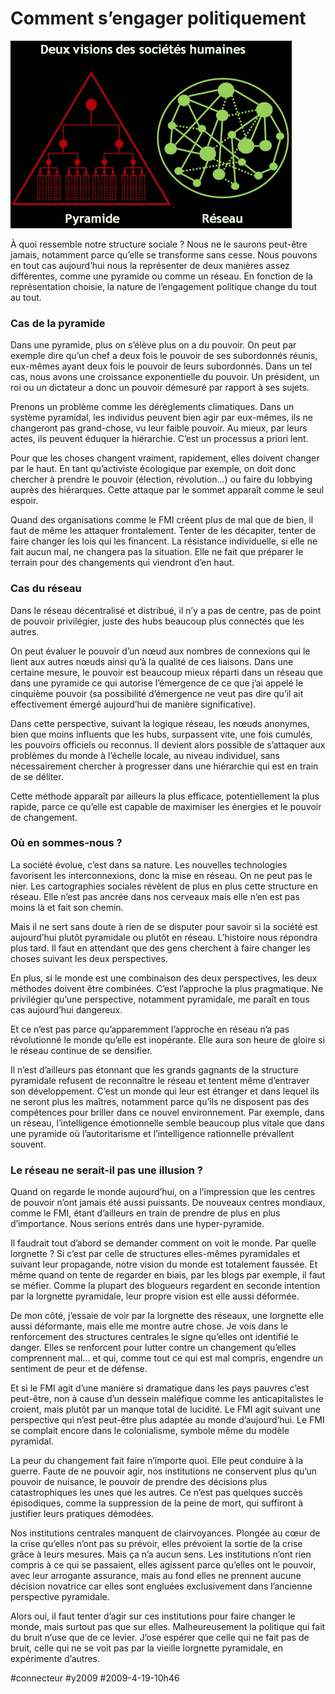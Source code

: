 # Comment s’engager politiquement

![pyvsnet1](_i/pyvsnet1.gif)

À quoi ressemble notre structure sociale ? Nous ne le saurons peut-être jamais, notamment parce qu’elle se transforme sans cesse. Nous pouvons en tout cas aujourd’hui nous la représenter de deux manières assez différentes, comme une pyramide ou comme un réseau. En fonction de la représentation choisie, la nature de l’engagement politique change du tout au tout.

### Cas de la pyramide

Dans une pyramide, plus on s’élève plus on a du pouvoir. On peut par exemple dire qu’un chef a deux fois le pouvoir de ses subordonnés réunis, eux-mêmes ayant deux fois le pouvoir de leurs subordonnés. Dans un tel cas, nous avons une croissance exponentielle du pouvoir. Un président, un roi ou un dictateur a donc un pouvoir démesuré par rapport à ses sujets.

Prenons un problème comme les dérèglements climatiques. Dans un système pyramidal, les individus peuvent bien agir par eux-mêmes, ils ne changeront pas grand-chose, vu leur faible pouvoir. Au mieux, par leurs actes, ils peuvent éduquer la hiérarchie. C’est un processus a priori lent.

Pour que les choses changent vraiment, rapidement, elles doivent changer par le haut. En tant qu’activiste écologique par exemple, on doit donc chercher à prendre le pouvoir (élection, révolution…) ou faire du lobbying auprès des hiérarques. Cette attaque par le sommet apparaît comme le seul espoir.

Quand des organisations comme le FMI créent plus de mal que de bien, il faut de même les attaquer frontalement. Tenter de les décapiter, tenter de faire changer les lois qui les financent. La résistance individuelle, si elle ne fait aucun mal, ne changera pas la situation. Elle ne fait que préparer le terrain pour des changements qui viendront d’en haut.

### Cas du réseau

Dans le réseau décentralisé et distribué, il n’y a pas de centre, pas de point de pouvoir privilégier, juste des hubs beaucoup plus connectés que les autres.

On peut évaluer le pouvoir d’un nœud aux nombres de connexions qui le lient aux autres nœuds ainsi qu’à la qualité de ces liaisons. Dans une certaine mesure, le pouvoir est beaucoup mieux réparti dans un réseau que dans une pyramide ce qui autorise l’émergence de ce que j’ai appelé le cinquième pouvoir (sa possibilité d’émergence ne veut pas dire qu’il ait effectivement émergé aujourd’hui de manière significative).

Dans cette perspective, suivant la logique réseau, les nœuds anonymes, bien que moins influents que les hubs, surpassent vite, une fois cumulés, les pouvoirs officiels ou reconnus. Il devient alors possible de s’attaquer aux problèmes du monde à l’échelle locale, au niveau individuel, sans nécessairement chercher à progresser dans une hiérarchie qui est en train de se déliter.

Cette méthode apparaît par ailleurs la plus efficace, potentiellement la plus rapide, parce ce qu’elle est capable de maximiser les énergies et le pouvoir de changement.

### Où en sommes-nous ?

La société évolue, c’est dans sa nature. Les nouvelles technologies favorisent les interconnexions, donc la mise en réseau. On ne peut pas le nier. Les cartographies sociales révèlent de plus en plus cette structure en réseau. Elle n’est pas ancrée dans nos cerveaux mais elle n’en est pas moins là et fait son chemin.

Mais il ne sert sans doute à rien de se disputer pour savoir si la société est aujourd’hui plutôt pyramidale ou plutôt en réseau. L’histoire nous répondra plus tard. Il faut en attendant que des gens cherchent à faire changer les choses suivant les deux perspectives.

En plus, si le monde est une combinaison des deux perspectives, les deux méthodes doivent être combinées. C’est l’approche la plus pragmatique. Ne privilégier qu’une perspective, notamment pyramidale, me paraît en tous cas aujourd’hui dangereux.

Et ce n’est pas parce qu’apparemment l’approche en réseau n’a pas révolutionné le monde qu’elle est inopérante. Elle aura son heure de gloire si le réseau continue de se densifier.

Il n’est d’ailleurs pas étonnant que les grands gagnants de la structure pyramidale refusent de reconnaître le réseau et tentent même d’entraver son développement. C’est un monde qui leur est étranger et dans lequel ils ne seront plus les maîtres, notamment parce qu’ils ne disposent pas des compétences pour briller dans ce nouvel environnement. Par exemple, dans un réseau, l’intelligence émotionnelle semble beaucoup plus vitale que dans une pyramide où l’autoritarisme et l’intelligence rationnelle prévallent souvent.

### Le réseau ne serait-il pas une illusion ?

Quand on regarde le monde aujourd’hui, on a l’impression que les centres de pouvoir n’ont jamais été aussi puissants. De nouveaux centres mondiaux, comme le FMI, étant d’ailleurs en train de prendre de plus en plus d’importance. Nous serions entrés dans une hyper-pyramide.

Il faudrait tout d’abord se demander comment on voit le monde. Par quelle lorgnette ? Si c’est par celle de structures elles-mêmes pyramidales et suivant leur propagande, notre vision du monde est totalement faussée. Et même quand on tente de regarder en biais, par les blogs par exemple, il faut se méfier. Comme la plupart des blogueurs regardent en seconde intention par la lorgnette pyramidale, leur propre vision est elle aussi déformée.

De mon côté, j’essaie de voir par la lorgnette des réseaux, une lorgnette elle aussi déformante, mais elle me montre autre chose. Je vois dans le renforcement des structures centrales le signe qu’elles ont identifié le danger. Elles se renforcent pour lutter contre un changement qu’elles comprennent mal… et qui, comme tout ce qui est mal compris, engendre un sentiment de peur et de défense.

Et si le FMI agit d’une manière si dramatique dans les pays pauvres c’est peut-être, non à cause d’un dessein maléfique comme les anticapitalistes le croient, mais plutôt par un manque total de lucidité. Le FMI agit suivant une perspective qui n’est peut-être plus adaptée au monde d’aujourd’hui. Le FMI se complait encore dans le colonialisme, symbole même du modèle pyramidal.

La peur du changement fait faire n’importe quoi. Elle peut conduire à la guerre. Faute de ne pouvoir agir, nos institutions ne conservent plus qu’un pouvoir de nuisance, le pouvoir de prendre des décisions plus catastrophiques les unes que les autres. Ce n’est pas quelques succès épisodiques, comme la suppression de la peine de mort, qui suffiront à justifier leurs pratiques démodées.

Nos institutions centrales manquent de clairvoyances. Plongée au cœur de la crise qu’elles n’ont pas su prévoir, elles prévoient la sortie de la crise grâce à leurs mesures. Mais ça n’a aucun sens. Les institutions n’ont rien compris à ce qui se passaient, elles agissent parce qu’elles ont le pouvoir, avec leur arrogante assurance, mais au fond elles ne prennent aucune décision novatrice car elles sont engluées exclusivement dans l’ancienne perspective pyramidale.

Alors oui, il faut tenter d’agir sur ces institutions pour faire changer le monde, mais surtout pas que sur elles. Malheureusement la politique qui fait du bruit n’use que de ce levier. J’ose espérer que celle qui ne fait pas de bruit, celle qui ne se voit pas par la vieille lorgnette pyramidale, en expérimente d’autres.

#connecteur #y2009 #2009-4-19-10h46
